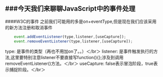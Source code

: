 ###今天我们来聊聊JavaScript中的事件处理
------------------------------------

####W3C的事件
  之前我们可能用的多是on+eventType,但是现在我们应该采用的新方法注册和取消事件

```js
	event.addEventListener(type,listener,[useCapture]);
	event.removeEventListener(type,listener,[useCapture]);
```

  type: 是事件的类型（再也不用加on了。。）＜/br＞
  listener: 是事件触发执行的方法,这里要特别注意listener不要直接写function(){};涉及到调用removeEventListener()方法。＜/br＞
  useCapture: false表示冒泡阶段，true表示捕捉阶段。＜/br＞
